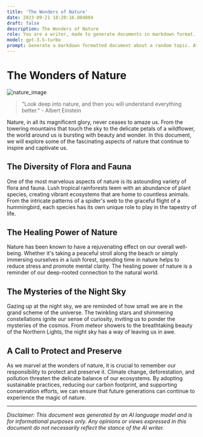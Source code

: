 ```yaml
---
title: 'The Wonders of Nature'
date: 2023-09-21 18:20:16.804804
draft: false
description: The Wonders of Nature
role: You are a writer, made to generate documents in markdown format. It is very important that all of the documents you generate are in valid markdown format.
model: gpt-3.5-turbo
prompt: Generate a markdown formatted document about a random topic. At the bottom, include a disclaimer explaining that the document was generated by you. The first line of the document should be the title. Make sure that the entire document is in proper markdown format, using a mix of various tags to make the document visually appealing.
---
```


# The Wonders of Nature

![nature_image](https://www.example.com/nature.jpg)

> "Look deep into nature, and then you will understand everything better." - Albert Einstein

Nature, in all its magnificent glory, never ceases to amaze us. From the towering mountains that touch the sky to the delicate petals of a wildflower, the world around us is bursting with beauty and wonder. In this document, we will explore some of the fascinating aspects of nature that continue to inspire and captivate us.

## The Diversity of Flora and Fauna

One of the most marvelous aspects of nature is its astounding variety of flora and fauna. Lush tropical rainforests teem with an abundance of plant species, creating vibrant ecosystems that are home to countless animals. From the intricate patterns of a spider's web to the graceful flight of a hummingbird, each species has its own unique role to play in the tapestry of life.

## The Healing Power of Nature

Nature has been known to have a rejuvenating effect on our overall well-being. Whether it's taking a peaceful stroll along the beach or simply immersing ourselves in a lush forest, spending time in nature helps to reduce stress and promote mental clarity. The healing power of nature is a reminder of our deep-rooted connection to the natural world.

## The Mysteries of the Night Sky

Gazing up at the night sky, we are reminded of how small we are in the grand scheme of the universe. The twinkling stars and shimmering constellations ignite our sense of curiosity, inviting us to ponder the mysteries of the cosmos. From meteor showers to the breathtaking beauty of the Northern Lights, the night sky has a way of leaving us in awe.

## A Call to Protect and Preserve

As we marvel at the wonders of nature, it is crucial to remember our responsibility to protect and preserve it. Climate change, deforestation, and pollution threaten the delicate balance of our ecosystems. By adopting sustainable practices, reducing our carbon footprint, and supporting conservation efforts, we can ensure that future generations can continue to experience the magic of nature.

---

*Disclaimer: This document was generated by an AI language model and is for informational purposes only. Any opinions or views expressed in this document do not necessarily reflect the stance of the AI writer.*